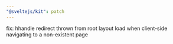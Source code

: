 ```yaml
---
"@sveltejs/kit": patch
---
```


fix: hhandle redirect thrown from root layout load when client-side navigating to a non-existent page
